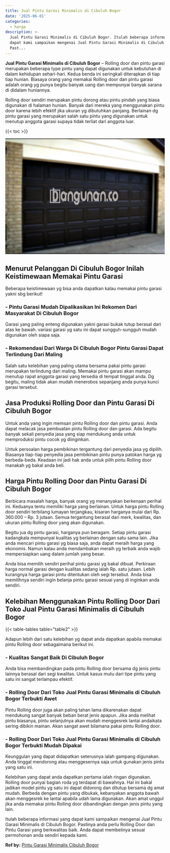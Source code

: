 ```yaml
---
title: Jual Pintu Garasi Minimalis di Cibuluh Bogor
date: '2025-06-01'
categories:
  - harga
description: >-
  Jual Pintu Garasi Minimalis di Cibuluh Bogor. Itulah beberapa informasi yang
  dapat kami sampaikan mengenai Jual Pintu Garasi Minimalis di Cibuluh Bogor.
  Past...
---
```


**Jual Pintu Garasi Minimalis di Cibuluh Bogor** – Rolling door dan pintu garasi merupakan beberapa type pintu yang dapat digunakan untuk kebutuhan di dalam kehidupan sehari-hari. Kedua benda ini seringkali diterapkan di tiap tiap hunian. Biasaya orang yang memakai Rolling door dan pintu garasi adalah orang yg punya begitu banyak uang dan mempunyai banyak sarana di didalam huniannya.

Rolling door sendiri merupakan pintu dorong atau pintu pindah yang biasa digunakan di halaman hunian. Banyak dari mereka yang menggunakan pintu door karena lebih efektif jika ukuran yg dibutuhkan panjang. Berlainan dg pintu garasi yang merupakan salah satu pintu yang digunakan untuk menutup anggota garasi supaya tidak terliat dari anggota luar.

{{< toc >}}

![Jual Pintu Garasi Minimalis di Cibuluh Bogor](/images/pintu-garasi-65.png)

## Menurut Pelanggan Di Cibuluh Bogor Inilah Keistimewaan Memakai Pintu Garasi

Beberapa keistimewaan yg bisa anda dapatkan kalau memakai pintu garasi yakni sbg berikut!

### \- Pintu Garasi Mudah Dipalikasikan Ini Rekomen Dari Masyarakat Di Cibuluh Bogor

Garasi yang paling enteng digunakan yakni garasi bukak tutup berasal dari atas ke bawah. variasi garasi yg satu ini dapat sungguh-sungguh mudah digunakan oleh siapa saja.

### \- Rekomendasi Dari Warga Di Cibuluh Bogor Pintu Garasi Dapat Terlindung Dari Maling

Salah satu kelebihan yang paling utama bersama pakai pintu garasi merupakan terlindung dari maling. Memakai pintu garasi akan mampu menutup rapat anggota garasi yang tersedia di tempat tinggal anda. Dg begitu, maling tidak akan mudah menerobos sepanjang anda punya kunci garasi tersebut.

## Jasa Produksi Rolling Door dan Pintu Garasi Di Cibuluh Bogor

Untuk anda yang ingin memsan pintu Rolling door dan pintu garasi. Anda dapat melacak jasa pembuatan pintu Rolling door dan garasi. Ada begitu banyak sekali penyedia jasa yang siap mendukung anda untuk memproduksi pintu cocok yg diinginkan.

Untuk persoalan harga pembikinan tergantung dari penyedia jasa yg dipilih. Biasanya tiap-tiap penyedia jasa pembikinan pintu punya patokan harga yg berbeda-beda. Keadaan ini jadi hak anda untuk pilih pintu Rolling door manakah yg bakal anda beli.

## Harga Pintu Rolling Door dan Pintu Garasi Di Cibuluh Bogor

Berbicara masalah harga, banyak orang yg menanyakan berkenaan perihal ini. Keduanya tentu memiliki harga yang berlainan. Untuk harga pintu Rolling door sendiri terbilang lumayan terjangkau, kisaran harganya mulai dari Rp. 360.000 – Rp. 3 jutaan. Semua tergantung berasal dari merk, kwalitas, dan ukuran pintu Rolling door yang akan digunakan.

Begitu jua dg pintu garasi, harganya pun beragam. Setiap pintu garasi kadangkala mempunyai kualitas yg berlainan dengan satu sama lain. Jika anda mencari pintu garasi yg biasa saja, anda dapat meraih harga yang ekonomis. Namun kalau anda mendambakan meraih yg terbaik anda wajib mempersiapkan uang dalam jumlah yang besar.

Anda bisa memilih sendiri perihal pintu garasi yg bakal dibuat. Perkiraan harga normal garasi dengan kualitas sedang ialah Rp. satu jutaan. Lebih kurangnya harga garasi pintu ditentukan oleh segi tersebut. Anda bisa memilihnya sendiri ingin belanja pintu garasi sesuai yang di inginkan anda sendiri.

## Kelebihan Menggunakan Pintu Rolling Door Dari Toko Jual Pintu Garasi Minimalis di Cibuluh Bogor

{{< table-tables table="table2" >}}

Adapun lebih dari satu kelebihan yg dapat anda dapatkan apabila memakai pintu Rolling door sebagaimana berikut ini.

### \- Kualitas Sangat Baik Di Cibuluh Bogor

Anda bisa membandingkan pada pintu Rolling door bersama dg jenis pintu lainnya berasal dari segi kwalitas. Untuk kasus mutu dari tipe pintu yang satu ini sangat terlampau efektif.

### \- Rolling Door Dari Toko Jual Pintu Garasi Minimalis di Cibuluh Bogor Terbukti Awet

Pintu Rolling door juga akan paling tahan lama dikarenakan dapat mendukung sangat banyak beban berat jenis apapun. Jika anda melihat pintu biasanya, pintu selanjutnya akan mudah menggesrek lantai andaikata sering dibikin mainan. Akan sangat awet bilamana pakai pintu Rolling door.

### \- Rolling Door Dari Toko Jual Pintu Garasi Minimalis di Cibuluh Bogor Terbukti Mudah Dipakai

Keunggulan yang dapat didapatkan seterusnya ialah gampang digunakan. Anda tinggal mendorong atau menggesernya saja untuk gunakan jenis pintu yang satu ini.

Kelebihan yang dapat anda dapatkan pertama ialah ringan digunakan. Rolling door punyai bagian roda yg terdapat di bawahnya. Hal ini bakal jadikan model pintu yg satu ini dapat didorong dan ditutup bersama dg amat mudah. Berbeda dengan pintu yang dibukak, kebanyakan anggota bawah akan menggesrek ke lantai apabila udah lama digunakan. Akan amat unggul jika anda memakai pintu Rolling door dibandingkan dengan jenis pintu yang lain.

Itulah beberapa informasi yang dapat kami sampaikan mengenai Jual Pintu Garasi Minimalis di Cibuluh Bogor. Pastinya anda perlu Rolling Door dan Pintu Garasi yang berkwalitas baik. Anda dapat membelinya sesuai permohonan anda sendiri kepada kami.

**Ref by:** [Pintu Garasi Minimalis Cibuluh Bogor](https://id.wikipedia.org/wiki/Pintu)
